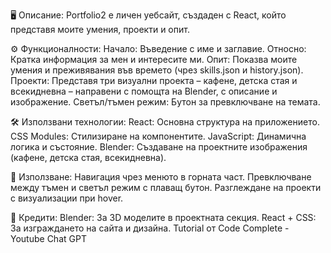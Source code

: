 🖥️ Описание:
Portfolio2 е личен уебсайт, създаден с React, който представя моите умения, проекти и опит.

⚙️ Функционалности:
Начало: Въведение с име и заглавие.
Относно: Кратка информация за мен и интересите ми.
Опит: Показва моите умения и преживявания във времето (чрез skills.json и history.json).
Проекти: Представя три визуални проекта – кафене, детска стая и всекидневна – направени с помощта на Blender, с описание и изображение.
Светъл/тъмен режим: Бутон за превключване на темата.

🛠️ Използвани технологии:
React: Основна структура на приложението.
CSS Modules: Стилизиране на компонентите.
JavaScript: Динамична логика и състояние.
Blender: Създаване на проектните изображения (кафене, детска стая, всекидневна).


🧭 Използване:
Навигация чрез менюто в горната част.
Превключване между тъмен и светъл режим с плаващ бутон.
Разглеждане на проекти с визуализации при hover.

🙌 Кредити:
Blender: За 3D моделите в проектната секция.
React + CSS: За изграждането на сайта и дизайна.
Tutorial от Code Complete - Youtube
Chat GPT 

